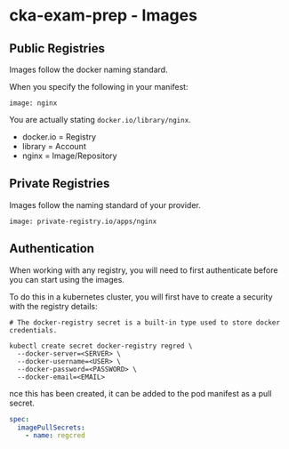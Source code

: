 # cka-exam-prep - Images

## Public Registries

Images follow the docker naming standard.

When you specify the following in your manifest:

```image: nginx```

You are actually stating ```docker.io/library/nginx```.

- docker.io = Registry
- library   = Account
- nginx     = Image/Repository

## Private Registries

Images follow the naming standard of your provider.

```image: private-registry.io/apps/nginx```

## Authentication

When working with any registry, you will need to first authenticate before you can start using the images.

To do this in a kubernetes cluster, you will first have to create a security with the registry details:

```shell
# The docker-registry secret is a built-in type used to store docker credentials.

kubectl create secret docker-registry regred \
  --docker-server=<SERVER> \
  --docker-username=<USER> \
  --docker-password=<PASSWORD> \
  --docker-email=<EMAIL>
```

nce this has been created, it can be added to the pod manifest as a pull secret.

```yaml
spec:
  imagePullSecrets:
    - name: regcred
```